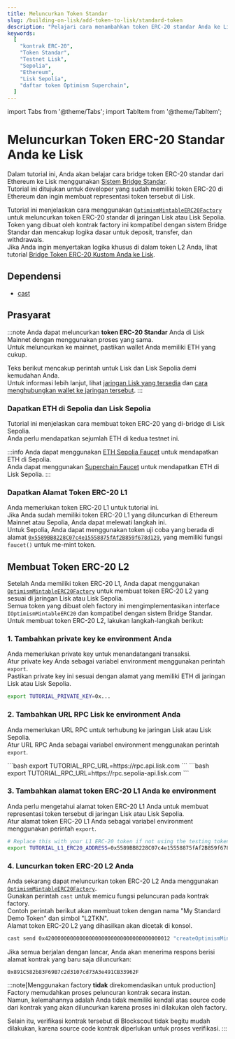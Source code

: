 ```yaml
---
title: Meluncurkan Token Standar
slug: /building-on-lisk/add-token-to-lisk/standard-token
description: "Pelajari cara menambahkan token ERC-20 standar Anda ke Lisk menggunakan bridge standar."
keywords:
  [
    "kontrak ERC-20",
    "Token Standar",
    "Testnet Lisk",
    "Sepolia",
    "Ethereum",
    "Lisk Sepolia",
    "daftar token Optimism Superchain",
  ]
---
```


import Tabs from '@theme/Tabs';
import TabItem from '@theme/TabItem';

# Meluncurkan Token ERC-20 Standar Anda ke Lisk

<!-- :::info
**Tutorial ini ditujukan untuk developer yang ingin bridge token ERC-20 Standar baru ke Lisk Sepolia.**
Jika Anda ingin bridge token yang sudah ada, silakan ikuti tutorial [Bridge Token ERC-20 dengan Optimism SDK](https://docs.optimism.io/builders/app-developers/tutorials/cross-dom-bridge-erc20).
::: -->

Dalam tutorial ini, Anda akan belajar cara bridge token ERC-20 standar dari Ethereum ke Lisk menggunakan [Sistem Bridge Standar](https://docs.optimism.io/builders/dapp-developers/bridging/standard-bridge).  
Tutorial ini ditujukan untuk developer yang sudah memiliki token ERC-20 di Ethereum dan ingin membuat representasi token tersebut di Lisk.

Tutorial ini menjelaskan cara menggunakan [`OptimismMintableERC20Factory`](https://github.com/ethereum-optimism/optimism/blob/186e46a47647a51a658e699e9ff047d39444c2de/packages/contracts-bedrock/contracts/universal/OptimismMintableERC20Factory.sol) untuk meluncurkan token ERC-20 standar di jaringan Lisk atau Lisk Sepolia.  
Token yang dibuat oleh kontrak factory ini kompatibel dengan sistem Bridge Standar dan mencakup logika dasar untuk deposit, transfer, dan withdrawals.  
Jika Anda ingin menyertakan logika khusus di dalam token L2 Anda, lihat tutorial [Bridge Token ERC-20 Kustom Anda ke Lisk](./custom-token).

## Dependensi

- [cast](https://book.getfoundry.sh/getting-started/installation)

## Prasyarat

:::note
Anda dapat meluncurkan **token ERC-20 Standar** Anda di Lisk Mainnet dengan menggunakan proses yang sama.  
Untuk meluncurkan ke mainnet, pastikan wallet Anda memiliki ETH yang cukup.

Teks berikut mencakup perintah untuk Lisk dan Lisk Sepolia demi kemudahan Anda.  
Untuk informasi lebih lanjut, lihat [jaringan Lisk yang tersedia](/network-info) dan [cara menghubungkan wallet ke jaringan tersebut](/user/connecting-to-a-wallet).
:::

### Dapatkan ETH di Sepolia dan Lisk Sepolia

Tutorial ini menjelaskan cara membuat token ERC-20 yang di-bridge di Lisk Sepolia.  
Anda perlu mendapatkan sejumlah ETH di kedua testnet ini.

:::info
Anda dapat menggunakan [ETH Sepolia Faucet](https://sepoliafaucet.com/) untuk mendapatkan ETH di Sepolia.  
Anda dapat menggunakan [Superchain Faucet](https://app.optimism.io/faucet) untuk mendapatkan ETH di Lisk Sepolia.
:::

### Dapatkan Alamat Token ERC-20 L1

Anda memerlukan token ERC-20 L1 untuk tutorial ini.  
Jika Anda sudah memiliki token ERC-20 L1 yang diluncurkan di Ethereum Mainnet atau Sepolia, Anda dapat melewati langkah ini.  
Untuk Sepolia, Anda dapat menggunakan token uji coba yang berada di alamat [`0x5589BB8228C07c4e15558875fAf2B859f678d129`](https://sepolia.etherscan.io/address/0x5589BB8228C07c4e15558875fAf2B859f678d129), yang memiliki fungsi `faucet()` untuk me-mint token.

## Membuat Token ERC-20 L2

Setelah Anda memiliki token ERC-20 L1, Anda dapat menggunakan [`OptimismMintableERC20Factory`](https://github.com/ethereum-optimism/optimism/blob/186e46a47647a51a658e699e9ff047d39444c2de/packages/contracts-bedrock/contracts/universal/OptimismMintableERC20Factory.sol) untuk membuat token ERC-20 L2 yang sesuai di jaringan Lisk atau Lisk Sepolia.  
Semua token yang dibuat oleh factory ini mengimplementasikan interface `IOptimismMintableERC20` dan kompatibel dengan sistem Bridge Standar.  
Untuk membuat token ERC-20 L2, lakukan langkah-langkah berikut:

### 1. Tambahkan private key ke environment Anda

Anda memerlukan private key untuk menandatangani transaksi.  
Atur private key Anda sebagai variabel environment menggunakan perintah `export`.  
Pastikan private key ini sesuai dengan alamat yang memiliki ETH di jaringan Lisk atau Lisk Sepolia.

```bash
export TUTORIAL_PRIVATE_KEY=0x...
```

### 2. Tambahkan URL RPC Lisk ke environment Anda

Anda memerlukan URL RPC untuk terhubung ke jaringan Lisk atau Lisk Sepolia.  
Atur URL RPC Anda sebagai variabel environment menggunakan perintah `export`.

<Tabs>
  <TabItem value="mainnet" label="Lisk" >
    ```bash 
    export TUTORIAL_RPC_URL=https://rpc.api.lisk.com
    ```
  </TabItem>
  <TabItem value="testnet" label="Lisk Sepolia" default>
    ```bash 
    export TUTORIAL_RPC_URL=https://rpc.sepolia-api.lisk.com
    ```
  </TabItem>
</Tabs>

### 3. Tambahkan alamat token ERC-20 L1 Anda ke environment

Anda perlu mengetahui alamat token ERC-20 L1 Anda untuk membuat representasi token tersebut di jaringan Lisk atau Lisk Sepolia.  
Atur alamat token ERC-20 L1 Anda sebagai variabel environment menggunakan perintah `export`.

```bash
# Replace this with your L1 ERC-20 token if not using the testing token!
export TUTORIAL_L1_ERC20_ADDRESS=0x5589BB8228C07c4e15558875fAf2B859f678d129
```

### 4. Luncurkan token ERC-20 L2 Anda

Anda sekarang dapat meluncurkan token ERC-20 L2 Anda menggunakan [`OptimismMintableERC20Factory`](https://github.com/ethereum-optimism/optimism/blob/186e46a47647a51a658e699e9ff047d39444c2de/packages/contracts-bedrock/contracts/universal/OptimismMintableERC20Factory.sol).  
Gunakan perintah `cast` untuk memicu fungsi peluncuran pada kontrak factory.  
Contoh perintah berikut akan membuat token dengan nama "My Standard Demo Token" dan simbol "L2TKN".  
Alamat token ERC-20 L2 yang dihasilkan akan dicetak di konsol.

```bash
cast send 0x4200000000000000000000000000000000000012 "createOptimismMintableERC20(address,string,string)" $TUTORIAL_L1_ERC20_ADDRESS "My Standard Demo Token" "L2TKN" --private-key $TUTORIAL_PRIVATE_KEY --rpc-url $TUTORIAL_RPC_URL --json | jq -r '.logs[0].topics[2]' | cast parse-bytes32-address
```

Jika semua berjalan dengan lancar, Anda akan menerima respons berisi alamat kontrak yang baru saja diluncurkan:

```text
0x891C582b83F69B7c2d3107cd73A3e491CB33962F
```

:::note[Menggunakan factory **tidak** direkomendasikan untuk production]
Factory memudahkan proses peluncuran kontrak secara instan.  
Namun, kelemahannya adalah Anda tidak memiliki kendali atas source code dari kontrak yang akan diluncurkan karena proses ini dilakukan oleh factory.

Selain itu, verifikasi kontrak tersebut di Blockscout tidak begitu mudah dilakukan, karena source code kontrak diperlukan untuk proses verifikasi.
:::

<!-- ## Bridge Beberapa Token

Sekarang setelah Anda memiliki token ERC-20 L2, Anda dapat bridge beberapa token dari L1 ke L2.
Lihat tutorial [Bridge Token ERC-20 dengan Optimism SDK](https://docs.optimism.io/builders/app-developers/tutorials/cross-dom-bridge-erc20) untuk mempelajari cara bridge token ERC-20 L1 ke L2 dan sebaliknya menggunakan Optimism SDK. -->

<!-- ## Tambahkan ke Superchain Token List

[Superchain Token List](https://github.com/ethereum-optimism/ethereum-optimism.github.io#readme) adalah daftar umum token yang telah diluncurkan di chain dalam Optimism Superchain.
Daftar ini digunakan oleh layanan seperti [Optimism Bridge UI](https://app.optimism.io/bridge).
Jika Anda ingin token OP Mainnet Anda dimasukkan ke dalam daftar ini, silakan lihat [proses peninjauan dan kriteria penggabungan](https://github.com/ethereum-optimism/ethereum-optimism.github.io#review-process-and-merge-criteria). -->
